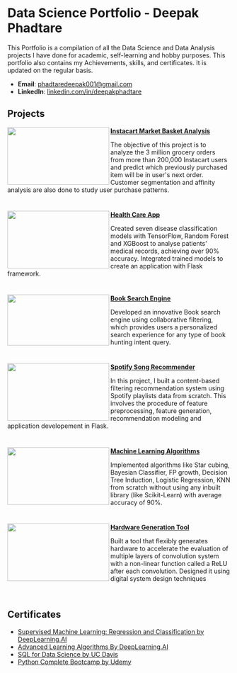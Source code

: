 # Data Science Portfolio - Deepak Phadtare

This Portfolio is a compilation of all the Data Science and Data Analysis projects I have done for academic, self-learning and hobby purposes. This portfolio also contains my Achievements, skills, and certificates. It is updated on the regular basis.

- **Email**: [phadtaredeepak001@gmail.com](phadtaredeepak001@gmail.com)
- **LinkedIn**: [linkedin.com/in/deepakphadtare](www.linkedin.com/in/deepakphadtare)

## Projects


<img align="left" width="230" height="130" src="https://github.com/deepakcr7ms7/Deepak_Portfolio/blob/main/Images/Instacart.png"> **[Instacart Market Basket Analysis](https://github.com/deepakcr7ms7/Instacart_Market_Analysis)**

The objective of this project is to analyze the 3 million grocery orders from more than 200,000 Instacart users and predict which previously purchased item will be in user's next order. Customer segmentation and affinity analysis are also done to study user purchase patterns.

#

<img align="left" width="230" height="130" src="https://github.com/deepakcr7ms7/Deepak_Portfolio/blob/main/Images/images%20(2).jpg">**[Health Care App](https://github.com/deepakcr7ms7/Health_Care_App)**

Created seven disease classification models with TensorFlow, Random Forest and XGBoost to analyse patients’
medical records, achieving over 90% accuracy. Integrated trained models to create an application with Flask framework.

#

<img align="left" width="230" height="115" src="https://github.com/deepakcr7ms7/Deepak_Portfolio/blob/main/Images/search-engine-machine-learning-60f984e149e45-sej.jpg">**[Book Search Engine](https://github.com/deepakcr7ms7/Book_search_engine)**

Developed an innovative Book search engine using collaborative filtering, which provides users a personalized search experience for any type of book hunting intent query.

#

<img align="left" width="230" height="130" src="https://github.com/deepakcr7ms7/Deepak_Portfolio/blob/main/Images/download.png">**[Spotify Song Recommender](https://github.com/deepakcr7ms7/Spotify_Song_Reccomender)**

In this project, I built a content-based filtering recommendation system using Spotify playlists data from scratch. This involves the procedure of feature preprocessing, feature generation, recommendation modeling and application developement in Flask.


#

<img align="left" width="230" height="130" src="https://github.com/deepakcr7ms7/Deepak_Portfolio/blob/main/Images/ML2.jpg"> **[Machine Learning Algorithms](https://github.com/deepakcr7ms7/Machine-Learning)**

Implemented algorithms like Star cubing, Bayesian Classifier, FP growth, Decision Tree Induction, Logistic Regression, KNN from scratch without using any inbuilt library (like Scikit-Learn) with average accuracy of 90%.

#

<img align="left" width="230" height="130" src="https://github.com/deepakcr7ms7/Deepak_Portfolio/blob/main/Images/download.jpg">**[Hardware Generation Tool](https://github.com/deepakcr7ms7/Harware_Generation_Tool)**

Built a tool that flexibly generates hardware to accelerate the evaluation of multiple layers of
convolution system with a non-linear function called a ReLU after each convolution. Designed it using digital system design techniques

<br />

## Certificates

- [Supervised Machine Learning: Regression and Classification by DeepLearning.AI](https://github.com/deepakcr7ms7/Deepak_Portfolio/blob/main/Certificates/Coursera%20%20ML1.pdf)
- [Advanced Learning Algorithms By DeepLearning.AI](https://github.com/deepakcr7ms7/Deepak_Portfolio/blob/main/Certificates/Coursera%20ML2.pdf)
- [SQL for Data Science by UC Davis](https://github.com/deepakcr7ms7/Deepak_Portfolio/blob/main/Certificates/SQL.pdf)
- [Python Complete Bootcamp by Udemy](https://github.com/deepakcr7ms7/Deepak_Portfolio/blob/main/Certificates/Python%20Certification.pdf)
